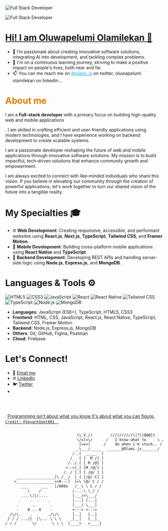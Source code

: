 ![Full Stack Developer](https://github.com/Emmauel98/Figma_Icon_Library/assets/103376339/201b15d5-f8d0-4498-9da0-94103079e1a2)

![Full Stack Developer](https://github.com/Emmauel98/Figma_Icon_Library/assets/103376339/201b15d5-f8d0-4498-9da0-94103079e1a2)

<h1 style="color: rgb(9,180,228);">
  <a href="https://github.com/Emmauel98"> Hi! I am Oluwapelumi Olamilekan 👋 </a>
</h1>


- 👀 I’m passionate about creating innovative software solutions, integrating AI into development, and tackling complex problems.
- 💞️ I'm on a continuous learning journey, striving to make a positive impact on people's lives, both near and far.
- 📫 You can me reach me on <a href="https://twitter.com/olami_js" style="color: rgb(9,180,228);">@olami_js</a> on twitter, oluwapelumi olamilekan on linkedin...

<h1 style="color: rgb(232,122,0);"> About me </h1>
<div>
  <p>
I am a <b>Full-stack developer</b> with a primary focus on <b></b>building high-quality web and mobile applications</p>. I am skilled in crafting efficient and user-friendly applications using modern technologies, and I have experience working on backend development to create scalable systems.
  
I am a passionate developer reshaping the future of web and mobile applications through innovative software solutions. My mission is to build impactful, tech-driven solutions that enhance community growth and empowerment.

I am always excited to connect with like-minded individuals who share this vision. If you believe in elevating our community through the creation of powerful applications, let's work together to turn our shared vision of the future into a tangible reality. </p>

# My Specialties 🎓
- 🌐 **Web Development**: Creating responsive, accessible, and performant websites using **React.js**, **Next.js**, **TypeScript**, **Tailwind CSS**, and **Framer Motion**.
- 📱 **Mobile Development**: Building cross-platform mobile applications using **React Native** and **TypeScript**.
- 🔧 **Backend Development**: Developing REST APIs and handling server-side logic using **Node.js**, **Express.js**, and **MongoDB**.

# Languages & Tools ⚙️
![HTML5](https://img.shields.io/badge/-HTML5-E34F26?style=flat-square&logo=html5&logoColor=white)
![CSS3](https://img.shields.io/badge/-CSS3-1572B6?style=flat-square&logo=css3)
![JavaScript](https://img.shields.io/badge/-JavaScript-F7DF1E?style=flat-square&logo=javascript&logoColor=black)
![React](https://img.shields.io/badge/-React-61DAFB?style=flat-square&logo=react&logoColor=white)
![React Native](https://img.shields.io/badge/-React_Native-A8397?style=flat-square&logo=react&logoColor=white)
![Tailwind CSS](https://img.shields.io/badge/-Tailwind_CSS-38B2AC?style=flat-square&logo=tailwindcss&logoColor=white)
![TypeScript](https://img.shields.io/badge/-TypeScript-007ACC?style=flat-square&logo=typescript&logoColor=white)
![Node.js](https://img.shields.io/badge/-Node.js-339933?style=flat-square&logo=node.js&logoColor=white)
![MongoDB](https://img.shields.io/badge/-MongoDB-47A248?style=flat-square&logo=mongodb&logoColor=white)

- **Languages**: JavaScript (ES6+), TypeScript, HTML5, CSS3
- **Frontend**: HTML, CSS, JavaScript, React.js, React Native, TypeScript, Tailwind CSS, Framer Motion
- **Backend**: Node.js, Express.js, MongoDB
- **Others**: Git, GitHub, Figma, Postman
- **Cloud**: Firebase

  
</div>

<div>
  
 # Let's Connect!
- 📧 [Email me](mailto:salaudeenoluwapelumi98@gmail.com)
- 🌐 [LinkedIn](https://www.linkedin.com/in/yourprofile/)
- 🐦 [Twitter](https://twitter.com/yourhandle)
- 
</div>



<br/> <br/>
<p style="color: gray">
  &sbquo;
  <a href="https://github.com/Emmauel98"> Programming isn't about what you know It's about what you can figure. 
    <code>Credit: @JayantGoel001 </code>
  </a>
  &sbquo;
</p>

```diff

                                \\_V_//        //////////\|?||@@@}}
                                \/=|=\/      /   I know what to     \ //
                                 [=v=]      /    do when i'm stuck.. /
                               __\___/_____  _______@Olami.js_______/
                              /..[  _____  ]    
                             /_  [ [  M /] ]
                            /../.[ [ M /@] ]
                           <-->[_[ [M /@/] ]
                          /../ [.[ [ /@/ ] ]
     _________________]\ /__/  [_[ [/@/ C] ]
    <_________________>>0---]  [=\ \@/ C / /
       ___      ___   ]/000o   /__\ \ C / /
          \    /              /....\ \_/ /
       ....\||/....           [___/=\___/
      .    .  .    .          [...] [...]
     .      ..      .         [___/ \___]
     .    0 .. 0    .         <---> <--->
  /\/\.    .  .    ./\/\      [..]   [..]
 / / / .../|  |\... \ \ \    _[__]   [__]_
/ / /       \/       \ \ \  [____>   <____]
```
